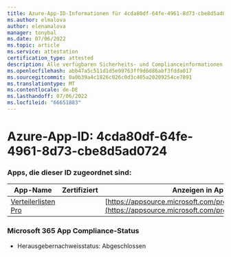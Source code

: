 ```yaml
---
title: Azure-App-ID-Informationen für 4cda80df-64fe-4961-8d73-cbe8d5ad0724
ms.author: elmalova
author: elenamalova
manager: tonybal
ms.date: 07/06/2022
ms.topic: article
ms.service: attestation
certification_type: attested
description: Alle verfügbaren Sicherheits- und Complianceinformationen für 4cda80df-64fe-4961-8d73-cbe8d5ad0724.
ms.openlocfilehash: abb47a5c511d1d5e99763ff9d6d86abf3fdda017
ms.sourcegitcommit: 0a0b39a4c1826c026c0d3c405a20209254ce7891
ms.translationtype: MT
ms.contentlocale: de-DE
ms.lasthandoff: 07/06/2022
ms.locfileid: "66651883"
---
```

# <a name="azure-app-id-4cda80df-64fe-4961-8d73-cbe8d5ad0724"></a>Azure-App-ID: 4cda80df-64fe-4961-8d73-cbe8d5ad0724


### <a name="apps-associated-with-this-id"></a>Apps, die dieser ID zugeordnet sind:
| **App-Name** | **Zertifiziert** | **Anzeigen in AppSource** |
|--------------|---------------|-----------------------|
| [Verteilerlisten Pro](../forward/WA200002977.md) |  | [https://appsource.microsoft.com/product/office/WA200002977](https://appsource.microsoft.com/product/office/WA200002977) |

### <a name="microsoft-365-app-compliance-status"></a>Microsoft 365 App Compliance-Status
- Herausgebernachweisstatus: Abgeschlossen
